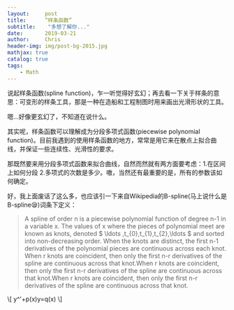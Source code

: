 ```yaml
---
layout:     post
title:      “样条函数”
subtitle:    "多想了解你..."
date:       2019-03-21
author:     Chris
header-img: img/post-bg-2015.jpg
mathjax: true
catalog: true
tags:
    - Math
---
```


说起样条函数(spline function)，乍一听觉得好玄幻；再去看一下关于样条的意思：可变形的样条工具，那是一种在造船和工程制图时用来画出光滑形状的工具。

嗯...好像更玄幻了，不知道在说什么。

其实呢，样条函数可以理解成为分段多项式函数(piecewise polynomial function)。目前我遇到的使用样条函数的地方，常常是用它来在散点上拟合曲线，并保证一些连续性、光滑性的要求。

那既然要来用分段多项式函数来拟合曲线，自然而然就有两方面要考虑：1.在区间上如何分段 2.多项式的次数是多少。嗷，当然还有最重要的是，所有的参数该如何确定。

好，我上面废话了这么多，也应该引一下来自Wikipedia的B-spline(马上说什么是B-spline😪)词条下定义：

> A spline of order n is a piecewise polynomial function of degree n-1 in a variable x. The values of x where the pieces of polynomial meet are known as knots, denoted $ \ldots ,t_{0},t_{1},t_{2},\ldots $ and sorted into non-decreasing order. When the knots are distinct, the first n-1 derivatives of the polynomial pieces are continuous across each knot. When r knots are coincident, then only the first n-r derivatives of the spline are continuous across that knot.When r knots are coincident, then only the first n-r derivatives of the spline are continuous across that knot.When r knots are coincident, then only the first n-r derivatives of the spline are continuous across that knot.


\\[ y^'+p(x)y=q(x) \\]
